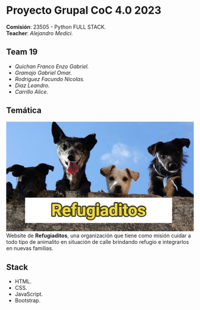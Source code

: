 # Proyecto Grupal CoC 4.0 2023
**Comisión**: 23505 - Python FULL STACK.  
**Teacher**: *Alejandro Medici.*

## Team 19
- *Quichan Franco Enzo Gabriel.*
- *Gramajo Gabriel Omar.*
- *Rodriguez Facundo Nicolas.*
- *Diaz Leandro.*
- *Carrillo Alice.*

## Temática
![portada de refugiaditos](./assets/img/readme-cover.jpg)
Website de **Refugiaditos**, una organización que tiene como misión cuidar a todo tipo de animalito en situación de calle brindando refugio e integrarlos en nuevas familias.

## Stack
- HTML.
- CSS.
- JavaScript.
- Bootstrap.